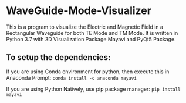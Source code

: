# WaveGuide-Mode-Visualizer

This is a program to visualize the Electric and Magnetic Field in a Rectangular Waveguide for both TE Mode and TM Mode. It is written in Python 3.7 with 3D Visualization Package Mayavi and PyQt5 Package.

## To setup the dependencies:

If you are using Conda environment for python, then execute this in Anaconda Prompt: `conda install -c anaconda mayavi`

If you are using Python Natively, use pip package manager: `pip install mayavi`


